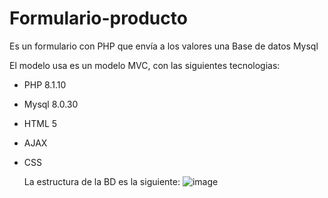 # Formulario-producto
Es un formulario con PHP que envía a los valores una Base de datos Mysql

El modelo usa es un modelo MVC, con las siguientes tecnologias:
- PHP 8.1.10
- Mysql 8.0.30
- HTML 5
- AJAX 
- CSS

  La estructura de la BD es la siguiente:
  ![image](https://github.com/user-attachments/assets/981b5b43-7520-45f7-bd98-37b5b8007f98)

  

